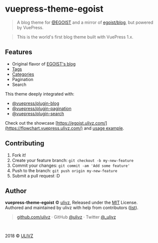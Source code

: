 # vuepress-theme-egoist

> A blog theme for [@EGOIST](https://github.com/egoist) and a mirror of [egoist/blog](https://github.com/egoist/blog), but powered by VuePress.

> This is the world's first blog theme built with VuePress 1.x.

## Features

- Original flavor of [EGOIST's blog](https://egoist.moe/)
- [Tags](https://egoist.ulivz.com/tag/)
- [Categories](https://egoist.ulivz.com/category/)
- Pagination
- Search

This theme deeply integrated with:

- [@vuepress/plugin-blog](https://vuepress.vuejs.org/plugin/official/plugin-blog.html)
- [@vuepress/plugin-pagination](https://vuepress.vuejs.org/plugin/official/plugin-pagination.html)
- [@vuepress/plugin-search](https://vuepress.vuejs.org/plugin/official/plugin-search.html)

Check out the showcase [https://egoist.ulivz.com/](https://flowchart.vuepress.ulivz.com/) and [usage example](example).

## Contributing

1. Fork it!
2. Create your feature branch: `git checkout -b my-new-feature`
3. Commit your changes: `git commit -am 'Add some feature'`
4. Push to the branch: `git push origin my-new-feature`
5. Submit a pull request :D

## Author

**vuepress-theme-egoist** © [ulivz](https://github.com/ULIVZ), Released under the [MIT](./LICENSE) License.<br>
Authored and maintained by ulivz with help from contributors ([list](https://github.com/ULIVZ/vuepress-theme-egoist/contributors)).

> [github.com/ulivz](https://github.com/ulivz) · GitHub [@ulivz](https://github.com/ULIVZ) · Twitter [@_ulivz](https://twitter.com/_ulivz)

<br>

2018 © [ULIVZ](https://github.com/ULIVZ)
